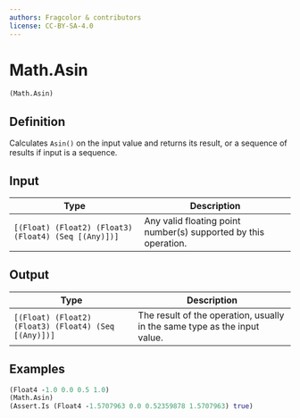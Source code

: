 ```yaml
---
authors: Fragcolor & contributors
license: CC-BY-SA-4.0
---
```



# Math.Asin

```clojure
(Math.Asin)
```


## Definition

Calculates `Asin()` on the input value and returns its result, or a sequence of results if input is a sequence.


## Input

| Type | Description |
|------|-------------|
| `[(Float) (Float2) (Float3) (Float4) (Seq [(Any)])]` | Any valid floating point number(s) supported by this operation. |


## Output

| Type | Description |
|------|-------------|
| `[(Float) (Float2) (Float3) (Float4) (Seq [(Any)])]` | The result of the operation, usually in the same type as the input value. |


## Examples

```clojure
(Float4 -1.0 0.0 0.5 1.0)
(Math.Asin)
(Assert.Is (Float4 -1.5707963 0.0 0.52359878 1.5707963) true)
```
